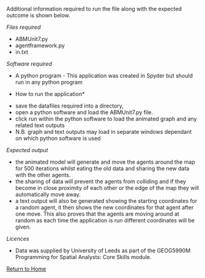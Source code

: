 Additional information required to run the file along with the expected outcome is shown below.

*Files required*

- ABMUnit7.py
- agentframework.py
- in.txt

*Software required*

- A python program - This application was created in Spyder but should run in any python program

* How to run the application*

- save the datafiles required into a directory,
- open a python software and load the ABMUnit7.py file. 
- click run within the python software to load the animated graph and any related text outputs
- N.B. graph and text outputs may load in separate windows dependant on which python software is used

*Expected output*

- the animated model will generate and move the agents around the map for 500 iterations whilst eating the old data 
  and sharing the new data with the other agents. 
- the sharing of data will prevent the agents from colliding and if they become in close proximity of each other or 
  the edge of the map they will automatically move away.
- a text output will also be generated showing the starting coordinates for a random agent, it then shows the new coordinates for that agent after one move. This also proves that the agents are moving around at random as each time the application is run different coordinates will be given. 

*Licences*
- Data was supplied by University of Leeds as part of the GEOG5990M Programming for Spatial Analysts: Core Skills module.

[Return to Home](https://daisymay55.github.io/index2.html)
